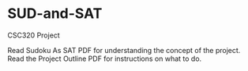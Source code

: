 # SUD-and-SAT
CSC320 Project

Read Sudoku As SAT PDF for understanding the concept of the project.
Read the Project Outline PDF for instructions on what to do.
